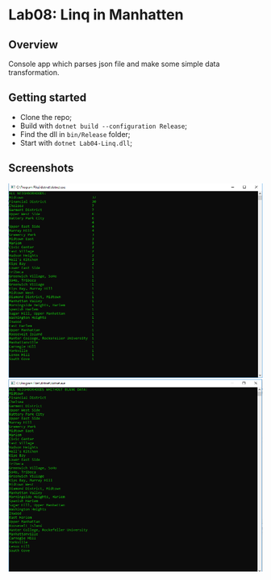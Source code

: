 # Lab08: Linq in Manhatten

## Overview

Console app which parses json file and make some simple data transformation.

## Getting started

* Clone the repo;
* Build with `dotnet build --configuration Release`;
* Find the dll in `bin/Release` folder;
* Start with `dotnet Lab04-Linq.dll`;

## Screenshots

![image](https://raw.githubusercontent.com/al1s/Lab08-Linq-in-Manhatten/master/screenshot1.PNG)
![image](https://raw.githubusercontent.com/al1s/Lab08-Linq-in-Manhatten/master/screenshot2.PNG)
